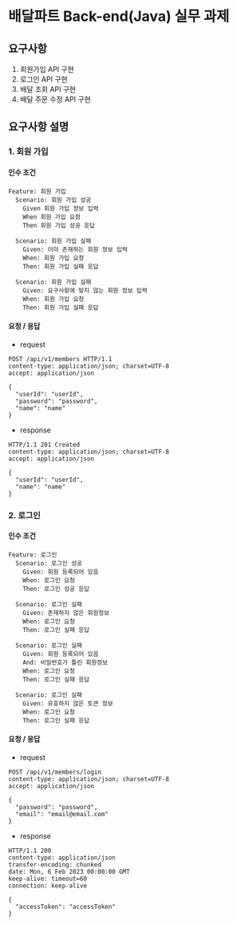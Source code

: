 # 배달파트 Back-end(Java) 실무 과제

## 요구사항
1. 회원가입 API 구현
2. 로그인 API 구현
3. 배달 조회 API 구현
4. 배달 주문 수정 API 구현

## 요구사항 설명
### 1. 회원 가입
#### 인수 조건
```text
Feature: 회원 가입
  Scenario: 회원 가입 성공
    Given 회원 가입 정보 입력
    When 회원 가입 요청
    Then 회원 가입 성공 응답
    
  Scenario: 회원 가입 실패
    Given: 이미 존재하는 회원 정보 입력
    When: 회원 가입 요청
    Then: 회원 가입 실패 응답
 
  Scenario: 회원 가입 실패
    Given: 요구사항에 맞지 않는 회원 정보 입력
    When: 회원 가입 요청
    Then: 회원 가입 실패 응답
```

#### 요청 / 응답
- request
```http request
POST /api/v1/members HTTP/1.1
content-type: application/json; charset=UTF-8
accept: application/json

{
  "userId": "userId",
  "password": "password",
  "name": "name"
}
```

- response
```http request
HTTP/1.1 201 Created
content-type: application/json; charset=UTF-8
accept: application/json

{
  "userId": "userId",
  "name": "name"
}
```

### 2. 로그인
#### 인수 조건
```text
Feature: 로그인
  Scenario: 로그인 성공
    Given: 회원 등록되어 있음
    When: 로그인 요청
    Then: 로그인 성공 응답

  Scenario: 로그인 실패
    Given: 존재하지 않은 회원정보
    When: 로그인 요청
    Then: 로그인 실패 응답

  Scenario: 로그인 실패
    Given: 회원 등록되어 있음
    And: 비밀번호가 틀린 회원정보
    When: 로그인 요청
    Then: 로그인 실패 응답

  Scenario: 로그인 실패
    Given: 유효하지 않은 토큰 정보
    When: 로그인 요청
    Then: 로그인 실패 응답
```

#### 요청 / 응답
- request
```http request
POST /api/v1/members/login
content-type: application/json; charset=UTF-8
accept: application/json

{
  "password": "password",
  "email": "email@email.com"
}
```

- response
```http request
HTTP/1.1 200
content-type: application/json
transfer-encoding: chunked
date: Mon, 6 Feb 2023 00:00:00 GMT
keep-alive: timeout=60
connection: keep-alive

{
  "accessToken": "accessToken"
}
```
